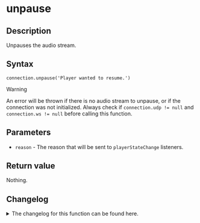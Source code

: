 # unpause

## Description

Unpauses the audio stream.

## Syntax

```
connection.unpause('Player wanted to resume.')
```

> [!WARNING]  
> An error will be thrown if there is no audio stream to unpause, or if the connection was not initialized. Always check if `connection.udp != null` and `connection.ws != null` before calling this function.

## Parameters

- `reason` - The reason that will be sent to `playerStateChange` listeners.

## Return value

Nothing.

## Changelog
<details>

<summary>The changelog for this function can be found here.</summary>

### 1.0.0

- Initial implementation

### 1.0.4

- Added optional `reason` parameter

</details>
